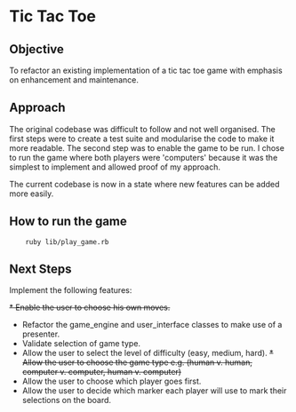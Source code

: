 # Tic Tac Toe

## Objective

To refactor an existing implementation of a tic tac toe game with emphasis on enhancement and maintenance.

## Approach

The original codebase was difficult to follow and not well organised. The first steps were to create a test suite and modularise the code to make it more readable. The second step was to enable the game to be run. I chose to run the game where both players were 'computers' because it was the simplest to implement and allowed proof of my approach.

The current codebase is now in a state where new features can be added more easily.

## How to run the game

        ruby lib/play_game.rb

## Next Steps

Implement the following features: 

~~* Enable the user to choose his own moves.~~
* Refactor the game_engine and user_interface classes to make use of a presenter.
* Validate selection of game type.
* Allow the user to select the level of difficulty (easy, medium, hard). 
~~* Allow the user to choose the game type e.g. (human v. human, computer v. computer, human v. computer)~~
* Allow the user to choose which player goes first.
* Allow the user to decide which marker each player will use to mark their selections on the board.
